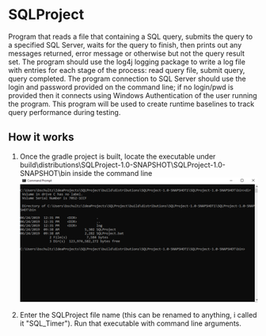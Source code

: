# SQLProject
Program that reads a file that containing a SQL query, submits the query to a specified SQL Server, waits for the query to finish, then prints out any messages returned, error message or otherwise but not the query result set.   The program should use the log4j logging package to write a log file with entries for each stage of the process: read query file, submit query, query completed.  The program connection to SQL Server should use the login and password provided on the command line; if no login/pwd is provided then it connects using Windows Authentication of the user running the program.  This program will be used to create runtime baselines to track query performance during testing.

## How it works
1. Once the gradle project is built, locate the executable under build\distributions\SQLProject-1.0-SNAPSHOT\SQLProject-1.0-SNAPSHOT\bin inside the command line
![Dir image](https://github.com/BrandonSchultz0731/SQLProject/blob/master/SQLProjectCapture1.PNG)

2. Enter the SQLProject file name (this can be renamed to anything, i called it "SQL_Timer"). Run that executable with command line arguments.
